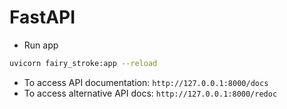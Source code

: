 # FastAPI

- Run app
```sh
uvicorn fairy_stroke:app --reload
```
- To access API documentation: `http://127.0.0.1:8000/docs`
- To access alternative API docs: `http://127.0.0.1:8000/redoc`
